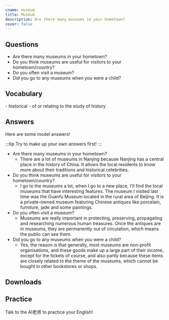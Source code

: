 ```yaml
---
cname: museum
title: Museum
description: Are there many museums in your hometown?
cover: false
---
```

<banner></banner>

## Questions

- Are there many museums in your hometown?
- Do you think museums are useful for visitors to your hometown&#x2F;country?
- Do you often visit a museum?
- Did you go to any museums when you were a child?

## Vocabulary

<vocab-list>
- historical
  - of or relating to the study of history

<!-- blank -->

</vocab-list>

## Answers
Here are some model answers!

:::tip
Try to make up your own answers first!
:::

- Are there many museums in your hometown?
  - There are a lot of museums in Nanjing because Nanjing has a central place in the history of China. It allows the local residents to know more about their traditions and historical celebrities.
- Do you think museums are useful for visitors to your hometown&#x2F;country?
  - I go to the museums a lot, when I go to a new place, I&#39;ll find the local museums that have interesting features. The museum I visited last time was the Guanfu Museum located in the rural area of Beijing. It is a private-owned museum featuring Chinese antiques like porcelain, furniture, jade and some paintings.
- Do you often visit a museum?
  - Museums are really important in protecting, preserving, propagating and researching numerous human treasures. Once the antiques are in museums, they are permanently out of circulation, which means the public can see them.
- Did you go to any museums when you were a child?
  - Yes, the reason is that generally, most museums are non-profit organisations, and these goods make up a large part of their income, except for the tickets of course, and also partly because these items are closely related to the theme of the museums, which cannot be bought in other bookstores or shops.

## Downloads
<downloads></downloads>

## Practice
Talk to the AI老师 to practice your English!
<qrfooter></qrfooter>




